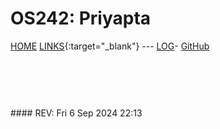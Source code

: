 ---
---

# OS242: Priyapta

[HOME](https://priyapta.github.io/os242/) [LINKS](LINKS/){:target="_blank"} --- [LOG](https://github.com/Priyapta/os242/blob/master/TXT/mylog.txt)- [GitHub](https://github.com/Priyapta/os242)

<br>


```


```

<br>
#### REV: Fri 6 Sep 2024 22:13
<br>
